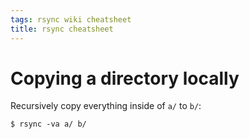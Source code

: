 ```yaml
---
tags: rsync wiki cheatsheet
title: rsync cheatsheet
---
```


# Copying a directory locally

Recursively copy everything inside of `a/` to `b/`:

```shell
$ rsync -va a/ b/
```

